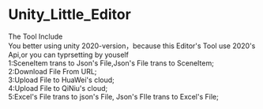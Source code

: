 # Unity_Little_Editor
 
The Tool Include  
You better using unity 2020-version，because this Editor's Tool use 2020's Api,or you can typrsetting by youself  
1:SceneItem trans to Json's File,Json's File trans to SceneItem;  
2:Download File From URL;  
3:Upload File to HuaWei's cloud;  
4:Upload File to QiNiu's cloud;  
5:Excel's File trans to json's File, Json's FIle trans to Excel's File;  
